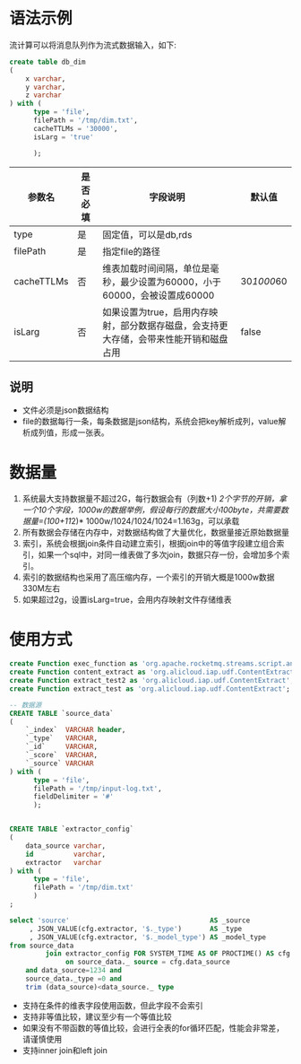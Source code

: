 # 语法示例

流计算可以将消息队列作为流式数据输入，如下:

```sql
create table db_dim
(
    x varchar,
    y varchar,
    z varchar
) with (
      type = 'file',
      filePath = '/tmp/dim.txt',
      cacheTTLMs = '30000',
      isLarg = 'true'

      );
```

| 参数名        | 是否必填 | 字段说明                                          | 默认值        |
|------------|------|-----------------------------------------------|------------|
| type       | 是    | 固定值，可以是db,rds                                 |
| filePath   | 是    | 指定file的路径                                     |            |
| cacheTTLMs | 否    | 维表加载时间间隔，单位是毫秒，最少设置为60000，小于60000，会被设置成60000  | 30*1000*60 |
| isLarg     | 否    | 如果设置为true，启用内存映射，部分数据存磁盘，会支持更大存储，会带来性能开销和磁盘占用 | false      |

## 说明

- 文件必须是json数据结构
- file的数据每行一条，每条数据是json结构，系统会把key解析成列，value解析成列值，形成一张表。

# 数据量

1. 系统最大支持数据量不超过2G，每行数据会有（列数+1)
   *2个字节的开销，拿一个10个字段，1000w的数据举例，假设每行的数据大小100byte，共需要数据量=(100+11*2)*
   1000w/1024/1024/1024=1.163g，可以承载
1. 所有数据会存储在内存中，对数据结构做了大量优化，数据量接近原始数据量
1. 索引，系统会根据join条件自动建立索引，根据join中的等值字段建立组合索引，如果一个sql中，对同一维表做了多次join，数据只存一份，会增加多个索引。
1. 索引的数据结构也采用了高压缩内存，一个索引的开销大概是1000w数据330M左右
1. 如果超过2g，设置isLarg=true，会用内存映射文件存储维表

# 使用方式

```sql
create Function exec_function as 'org.apache.rocketmq.streams.script.annotation.Function';
create Function content_extract as 'org.alicloud.iap.udf.ContentExtract';
create Function extract_test2 as 'org.alicloud.iap.udf.ContentExtract';
create Function extract_test as 'org.alicloud.iap.udf.ContentExtract';

-- 数据源
CREATE TABLE `source_data`
(
    `_index`  VARCHAR header,
    `_type`   VARCHAR,
    `_id`     VARCHAR,
    `_score`  VARCHAR,
    `_source` VARCHAR
) with (
      type = 'file',
      filePath = '/tmp/input-log.txt',
      fieldDelimiter = '#'
      );


CREATE TABLE `extractor_config`
(
    data_source varchar,
    id          varchar,
    extractor   varchar
) with (
      type = 'file',
      filePath = '/tmp/dim.txt'
      )
;

select 'source'                                   AS _source
     , JSON_VALUE(cfg.extractor, '$._type')       AS _type
     , JSON_VALUE(cfg.extractor, '$._model_type') AS _model_type
from source_data
         join extractor_config FOR SYSTEM_TIME AS OF PROCTIME() AS cfg
              on source_data._ source = cfg.data_source
    and data_source=1234 and
    source_data._type =0 and
    trim (data_source)<data_source._ type
```

- 支持在条件的维表字段使用函数，但此字段不会索引
- 支持非等值比较，建议至少有一个等值比较
- 如果没有不带函数的等值比较，会进行全表的for循环匹配，性能会非常差，请谨慎使用
- 支持inner join和left join


